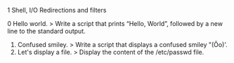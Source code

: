 1 Shell, I/O Redirections and filters

0 Hello world. > Write a script that prints “Hello, World”, followed by a new line to the standard output.
1.  Confused smiley. > Write a script that displays a confused smiley "(Ôo)'.
2. Let's display a file. > Display the content of the /etc/passwd file.
